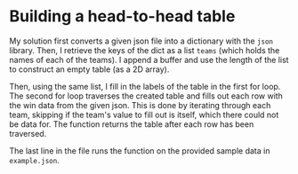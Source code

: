# Building a head-to-head table

My solution first converts a given json file into a dictionary with the `json` library.
Then, I retrieve the keys of the dict as a list `teams` (which holds the names of each of the teams). 
I append a buffer and use the length of the list to construct an empty table (as a 2D array).

Then, using the same list, I fill in the labels of the table in the first for loop.
The second for loop traverses the created table and fills out each row with the win data from the given json. 
This is done by iterating through each team, skipping if the team's value to fill out is itself, which there could not be data for.
The function returns the table after each row has been traversed.

The last line in the file runs the function on the provided sample data in `example.json`.